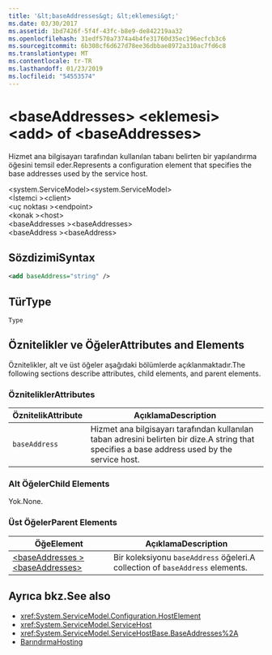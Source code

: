 ```yaml
---
title: '&lt;baseAddresses&gt; &lt;eklemesi&gt;'
ms.date: 03/30/2017
ms.assetid: 1bd7426f-5f4f-43fc-b8e9-de842219aa32
ms.openlocfilehash: 31edf570a7374a4b4fe31760d35ec196ecfcb3c6
ms.sourcegitcommit: 6b308cf6d627d78ee36dbbae8972a310ac7fd6c8
ms.translationtype: MT
ms.contentlocale: tr-TR
ms.lasthandoff: 01/23/2019
ms.locfileid: "54553574"
---
```

# <a name="ltaddgt-of-ltbaseaddressesgt"></a><span data-ttu-id="60bc5-102">&lt;baseAddresses&gt; &lt;eklemesi&gt;</span><span class="sxs-lookup"><span data-stu-id="60bc5-102">&lt;add&gt; of &lt;baseAddresses&gt;</span></span>
<span data-ttu-id="60bc5-103">Hizmet ana bilgisayarı tarafından kullanılan tabanı belirten bir yapılandırma öğesini temsil eder.</span><span class="sxs-lookup"><span data-stu-id="60bc5-103">Represents a configuration element that specifies the base addresses used by the service host.</span></span>  
  
 <span data-ttu-id="60bc5-104">\<system.ServiceModel></span><span class="sxs-lookup"><span data-stu-id="60bc5-104">\<system.ServiceModel></span></span>  
<span data-ttu-id="60bc5-105">\<İstemci ></span><span class="sxs-lookup"><span data-stu-id="60bc5-105">\<client></span></span>  
<span data-ttu-id="60bc5-106">\<uç noktası ></span><span class="sxs-lookup"><span data-stu-id="60bc5-106">\<endpoint></span></span>  
<span data-ttu-id="60bc5-107">\<konak ></span><span class="sxs-lookup"><span data-stu-id="60bc5-107">\<host></span></span>  
<span data-ttu-id="60bc5-108">\<baseAddresses ></span><span class="sxs-lookup"><span data-stu-id="60bc5-108">\<baseAddresses></span></span>  
<span data-ttu-id="60bc5-109">\<baseAddress ></span><span class="sxs-lookup"><span data-stu-id="60bc5-109">\<baseAddress></span></span>  
  
## <a name="syntax"></a><span data-ttu-id="60bc5-110">Sözdizimi</span><span class="sxs-lookup"><span data-stu-id="60bc5-110">Syntax</span></span>  
  
```xml  
<add baseAddress="string" />
```  
  
## <a name="type"></a><span data-ttu-id="60bc5-111">Tür</span><span class="sxs-lookup"><span data-stu-id="60bc5-111">Type</span></span>  
 `Type`  
  
## <a name="attributes-and-elements"></a><span data-ttu-id="60bc5-112">Öznitelikler ve Öğeler</span><span class="sxs-lookup"><span data-stu-id="60bc5-112">Attributes and Elements</span></span>  
 <span data-ttu-id="60bc5-113">Öznitelikler, alt ve üst öğeler aşağıdaki bölümlerde açıklanmaktadır.</span><span class="sxs-lookup"><span data-stu-id="60bc5-113">The following sections describe attributes, child elements, and parent elements.</span></span>  
  
### <a name="attributes"></a><span data-ttu-id="60bc5-114">Öznitelikler</span><span class="sxs-lookup"><span data-stu-id="60bc5-114">Attributes</span></span>  
  
|<span data-ttu-id="60bc5-115">Öznitelik</span><span class="sxs-lookup"><span data-stu-id="60bc5-115">Attribute</span></span>|<span data-ttu-id="60bc5-116">Açıklama</span><span class="sxs-lookup"><span data-stu-id="60bc5-116">Description</span></span>|  
|---------------|-----------------|  
|`baseAddress`|<span data-ttu-id="60bc5-117">Hizmet ana bilgisayarı tarafından kullanılan taban adresini belirten bir dize.</span><span class="sxs-lookup"><span data-stu-id="60bc5-117">A string that specifies a base address used by the service host.</span></span>|  
  
### <a name="child-elements"></a><span data-ttu-id="60bc5-118">Alt Öğeler</span><span class="sxs-lookup"><span data-stu-id="60bc5-118">Child Elements</span></span>  
 <span data-ttu-id="60bc5-119">Yok.</span><span class="sxs-lookup"><span data-stu-id="60bc5-119">None.</span></span>  
  
### <a name="parent-elements"></a><span data-ttu-id="60bc5-120">Üst Öğeler</span><span class="sxs-lookup"><span data-stu-id="60bc5-120">Parent Elements</span></span>  
  
|<span data-ttu-id="60bc5-121">Öğe</span><span class="sxs-lookup"><span data-stu-id="60bc5-121">Element</span></span>|<span data-ttu-id="60bc5-122">Açıklama</span><span class="sxs-lookup"><span data-stu-id="60bc5-122">Description</span></span>|  
|-------------|-----------------|  
|[<span data-ttu-id="60bc5-123">\<baseAddresses ></span><span class="sxs-lookup"><span data-stu-id="60bc5-123">\<baseAddresses></span></span>](../../../../../docs/framework/configure-apps/file-schema/wcf/baseaddresses.md)|<span data-ttu-id="60bc5-124">Bir koleksiyonu `baseAddress` öğeleri.</span><span class="sxs-lookup"><span data-stu-id="60bc5-124">A collection of `baseAddress` elements.</span></span>|  
  
## <a name="see-also"></a><span data-ttu-id="60bc5-125">Ayrıca bkz.</span><span class="sxs-lookup"><span data-stu-id="60bc5-125">See also</span></span>
- <xref:System.ServiceModel.Configuration.HostElement>
- <xref:System.ServiceModel.ServiceHost>
- <xref:System.ServiceModel.ServiceHostBase.BaseAddresses%2A>
- [<span data-ttu-id="60bc5-126">Barındırma</span><span class="sxs-lookup"><span data-stu-id="60bc5-126">Hosting</span></span>](../../../../../docs/framework/wcf/feature-details/hosting.md)
